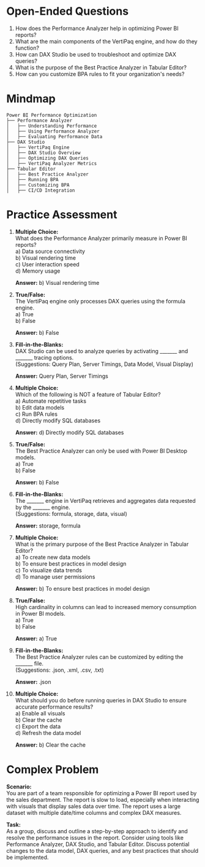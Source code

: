 # Open-Ended Questions

1. How does the Performance Analyzer help in optimizing Power BI reports?
2. What are the main components of the VertiPaq engine, and how do they function?
3. How can DAX Studio be used to troubleshoot and optimize DAX queries?
4. What is the purpose of the Best Practice Analyzer in Tabular Editor?
5. How can you customize BPA rules to fit your organization's needs?

# Mindmap

```
Power BI Performance Optimization
├── Performance Analyzer
│   ├── Understanding Performance
│   ├── Using Performance Analyzer
│   ├── Evaluating Performance Data
├── DAX Studio
│   ├── VertiPaq Engine
│   ├── DAX Studio Overview
│   ├── Optimizing DAX Queries
│   ├── VertiPaq Analyzer Metrics
├── Tabular Editor
│   ├── Best Practice Analyzer
│   ├── Running BPA
│   ├── Customizing BPA
│   ├── CI/CD Integration
```

# Practice Assessment

1. **Multiple Choice:**  
   What does the Performance Analyzer primarily measure in Power BI reports?  
   a) Data source connectivity  
   b) Visual rendering time  
   c) User interaction speed  
   d) Memory usage  

   **Answer:** b) Visual rendering time

2. **True/False:**  
   The VertiPaq engine only processes DAX queries using the formula engine.  
   a) True  
   b) False  

   **Answer:** b) False

3. **Fill-in-the-Blanks:**  
   DAX Studio can be used to analyze queries by activating _______ and _______ tracing options.  
   (Suggestions: Query Plan, Server Timings, Data Model, Visual Display)  

   **Answer:** Query Plan, Server Timings

4. **Multiple Choice:**  
   Which of the following is NOT a feature of Tabular Editor?  
   a) Automate repetitive tasks  
   b) Edit data models  
   c) Run BPA rules  
   d) Directly modify SQL databases  

   **Answer:** d) Directly modify SQL databases

5. **True/False:**  
   The Best Practice Analyzer can only be used with Power BI Desktop models.  
   a) True  
   b) False  

   **Answer:** b) False

6. **Fill-in-the-Blanks:**  
   The _______ engine in VertiPaq retrieves and aggregates data requested by the _______ engine.  
   (Suggestions: formula, storage, data, visual)  

   **Answer:** storage, formula

7. **Multiple Choice:**  
   What is the primary purpose of the Best Practice Analyzer in Tabular Editor?  
   a) To create new data models  
   b) To ensure best practices in model design  
   c) To visualize data trends  
   d) To manage user permissions  

   **Answer:** b) To ensure best practices in model design

8. **True/False:**  
   High cardinality in columns can lead to increased memory consumption in Power BI models.  
   a) True  
   b) False  

   **Answer:** a) True

9. **Fill-in-the-Blanks:**  
   The Best Practice Analyzer rules can be customized by editing the _______ file.  
   (Suggestions: .json, .xml, .csv, .txt)  

   **Answer:** .json

10. **Multiple Choice:**  
    What should you do before running queries in DAX Studio to ensure accurate performance results?  
    a) Enable all visuals  
    b) Clear the cache  
    c) Export the data  
    d) Refresh the data model  

    **Answer:** b) Clear the cache

# Complex Problem

**Scenario:**  
You are part of a team responsible for optimizing a Power BI report used by the sales department. The report is slow to load, especially when interacting with visuals that display sales data over time. The report uses a large dataset with multiple date/time columns and complex DAX measures.

**Task:**  
As a group, discuss and outline a step-by-step approach to identify and resolve the performance issues in the report. Consider using tools like Performance Analyzer, DAX Studio, and Tabular Editor. Discuss potential changes to the data model, DAX queries, and any best practices that should be implemented.